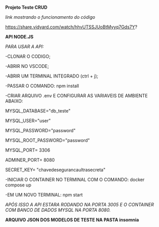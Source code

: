 **Projeto Teste CRUD**

*link mostrando o funcionamento do código*

https://share.vidyard.com/watch/hhvUTSSJUoBtMyyq7Gds7Y?

**API NODE.JS**

*PARA USAR A API:*

-CLONAR O CODIGO;

-ABRIR NO VSCODE;

-ABRIR UM TERMINAL INTEGRADO (ctrl + j);

-PASSAR O COMANDO: npm install

-CRIAR ARQUIVO .env E CONFIGURAR AS VARIAVEIS DE AMBIENTE ABAIXO:

MYSQL_DATABASE="db_teste"

MYSQL_USER="user"

MYSQL_PASSWORD="password"

MYSQL_ROOT_PASSWORD="password"

MYSQL_PORT= 3306

ADMINER_PORT= 8080

SECRET_KEY= "chavedesegurancaultrasecreta"

-INICIAR O CONTAINER NO TERMINAL COM O COMANDO: docker compose up

-EM UM NOVO TERMINAL: npm start

*APÓS ISSO A API ESTARA RODANDO NA PORTA 3005 E O CONTAINER COM BANCO DE DADOS MYSQL NA PORTA 8080.*

**ARQUIVO JSON DOS MODELOS DE TESTE NA PASTA insomnia**